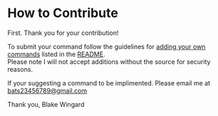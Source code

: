 # How to Contribute

First. Thank you for your contribution!

To submit your command follow the guidelines for [adding your own commands](https://github.com/Bats6789/Custom_commands#4-Adding-your-own-command) listed in the [README](https://github.com/Bats6789/Custom_commands/blob/master/README.md).  
Please note I will not accept additions without the source for security reasons.

If your suggesting a command to be implimented. Please email me at bats23456789@gmail.com

Thank you,
Blake Wingard
